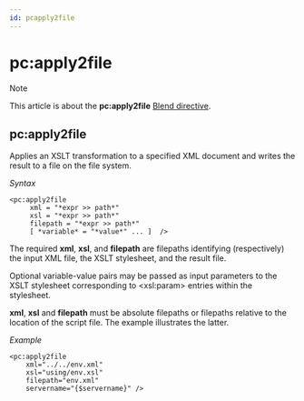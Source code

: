 ```yaml
---
id: pcapply2file
---
```


# pc:apply2file



> [!NOTE]
> This article is about the **pc:apply2file** [Blend directive](/docs/Repositories/Blend_directives).

## **pc:apply2file**

Applies an XSLT transformation to a specified XML document and writes the result to a file on the file system.

*Syntax*

```
<pc:apply2file
     xml = "*expr >> path*"
     xsl = "*expr >> path*"
     filepath = "*expr >> path*"
     [ *variable* = "*value*" ... ]  />
```

The required **xml**, **xsl**, and **filepath** are filepaths identifying (respectively) the input XML file, the XSLT stylesheet, and the result file.

Optional variable-value pairs may be passed as input parameters to the XSLT stylesheet corresponding to \<xsl:param> entries within the stylesheet.

**xml**, **xsl** and **filepath** must be absolute filepaths or filepaths relative to the location of the script file. The example illustrates the latter.

*Example*

```language-xml
<pc:apply2file
    xml="../../env.xml"
    xsl="using/env.xsl"
    filepath="env.xml"
    servername="{$servername}" />
```

 